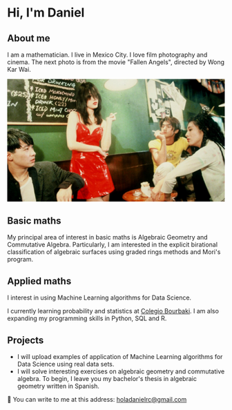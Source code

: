 
# Hi, I'm Daniel 

## About me 

I am a mathematician. I live in Mexico City. I love film photography and cinema. The next photo is from the movie "Fallen Angels", directed by Wong Kar Wai. 

![Fallen Angels Movie](https://github.com/ElAleph25/ElAleph25/blob/main/fallenangels.jpg)

## Basic maths 

My principal area of interest in basic maths is Algebraic Geometry and Commutative Algebra. Particularly, I am interested in the explicit birational classification of algebraic surfaces using graded rings methods and Mori's program.

## Applied maths 

I interest in using Machine Learning algorithms for Data Science. 

I currently learning probability and statistics at [Colegio Bourbaki](https://www.colegio-bourbaki.com/). I am also expanding my programming skills in Python, SQL and R. 


## Projects
- I will upload examples of application of Machine Learning algorithms for Data Science using real data sets.
- I will solve interesting exercises on algebraic geometry and commutative algebra. To begin, I leave you my bachelor's thesis in algebraic geometry written in Spanish.


📧 You can write to me at this address: holadanielrc@gmail.com



<!--
**ElAleph25/ElAleph25** is a ✨ _special_ ✨ repository because its `README.md` (this file) appears on your GitHub profile.

Here are some ideas to get you started:

- 🔭 I’m currently working on ...
- 🌱 I’m currently learning ...
- 👯 I’m looking to collaborate on ...
- 🤔 I’m looking for help with ...
- 💬 Ask me about ...
- 📫 How to reach me: ...
- 😄 Pronouns: ...
- ⚡ Fun fact: ...
-->
